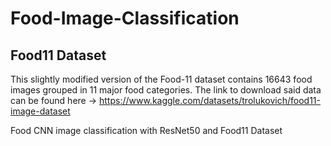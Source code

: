# Food-Image-Classification #

## Food11 Dataset ##

This slightly modified version of the Food-11 dataset contains 16643 food images grouped in 11 major food categories. The link to download said data can be found here -> https://www.kaggle.com/datasets/trolukovich/food11-image-dataset

Food CNN image classification with ResNet50 and Food11 Dataset


